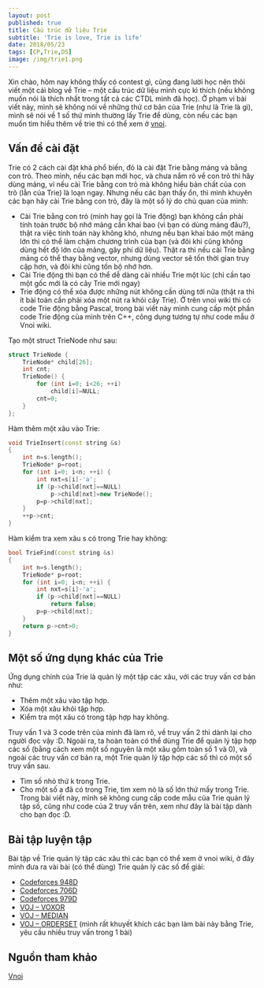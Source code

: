 ```yaml
---
layout: post
published: true
title: Cấu trúc dữ liệu Trie
subtitle: 'Trie is love, Trie is life'
date: 2018/05/23
tags: [CP,Trie,DS]
image: /img/trie1.png
---
```

Xin chào, hôm nay không thấy có contest gì, cũng đang lười học nên thôi viết một cái blog về Trie – một cấu trúc dữ liệu mình cực kì thích (nếu không muốn nói là thích nhất trong tất cả các CTDL mình đã học). Ở phạm vi bài viết này, mình sẽ không nói về những thứ cơ bản của Trie (như là Trie là gì), mình sẽ nói về 1 số thứ mình thường lấy Trie để dùng, còn nếu các bạn muốn tìm hiểu thêm về trie thì có thể xem ở [vnoi](http://vnoi.info/wiki/algo/data-structures/trie).

## Vấn đề cài đặt
Trie có 2 cách cài đặt khá phổ biến, đó là cài đặt Trie bằng mảng và bằng con trỏ. Theo mình, nếu các bạn mới học, và chưa nắm rõ về con trỏ thì hãy dùng mảng, vì nếu cài Trie bằng con trỏ mà không hiểu bản chất của con trỏ (lẫn của Trie) là loạn ngay. Nhưng nếu các bạn thấy ổn, thì mình khuyên các bạn hãy cài Trie bằng con trỏ, đây là một số lý do  chủ quan của mình:
* Cài Trie bằng con trỏ (mình hay gọi là Trie động) bạn không cần phải tính toán trước bộ nhớ mảng cần khai bao (vì bạn có dùng mảng đâu?), thật ra việc tính toán này không khó, nhưng nếu bạn khai báo một mảng lớn thì có thể làm chậm chương trình của bạn (và đôi khi cũng không dùng hết độ lớn của mảng, gây phí dữ liệu). Thật ra thì nếu cài Trie bằng mảng có thể thay bằng vector, nhưng dùng vector sẽ tốn thời gian truy cập hơn, và đôi khi cũng tốn bộ nhớ hơn. 
* Cài Trie động thì bạn có thể dễ dàng cài nhiều Trie một lúc (chỉ cần tạo một gốc mới là có cây Trie mới ngay)
* Trie động có thể xóa được những nút không cần dùng tới nữa (thật ra thì ít bài toán cần phải xóa một nút ra khỏi cây Trie).
Ở trên vnoi wiki thì có code Trie động bằng Pascal, trong bài viết này mình cung cấp một phần code Trie động của mình trên C++, công dụng tương tự như code mẫu ở Vnoi wiki.

Tạo một struct TrieNode như sau:
```c++
struct TrieNode {
    TrieNode* child[26];
    int cnt;
    TrieNode() {
        for (int i=0; i<26; ++i) 
            child[i]=NULL;
        cnt=0;
    }
};
```
Hàm thêm một xâu vào Trie:  
```c++
void TrieInsert(const string &s)
{
    int n=s.length();
    TrieNode* p=root;
    for (int i=0; i<n; ++i) {
        int nxt=s[i]-'a';
        if (p->child[nxt]==NULL)
            p->child[nxt]=new TrieNode();
        p=p->child[nxt];
    }
    ++p->cnt;
}
```
Hàm kiểm tra xem xâu s có trong Trie hay không:
```c++
bool TrieFind(const string &s)
{
    int n=s.length();
    TrieNode* p=root;
    for (int i=0; i<n; ++i) {
        int nxt=s[i]-'a';
        if (p->child[nxt]==NULL)
            return false;
        p=p->child[nxt];
    }
    return p->cnt>0;
}
```
## Một số ứng dụng khác của Trie
Ứng dụng chính của Trie là quản lý một tập các xâu, với các truy vấn cơ bản như:
* Thêm một xâu vào tập hợp.
* Xóa một xâu khỏi tập hợp.
* Kiểm tra một xâu có trong tập hợp hay không.


Truy vấn 1 và 3 code trên của mình đã làm rõ, về truy vấn 2 thì dành lại cho người đọc vậy :D. 
Ngoài ra, ta hoàn toàn có thể dùng Trie để quản lý tập hợp các số (bằng cách xem một số nguyên là một xâu gồm toàn số 1 và 0), và ngoài các truy vấn cơ bản ra, một Trie quản lý tập hợp các số thì có một số truy vấn sau.


* Tìm số nhỏ thứ k trong Trie.
* Cho một số a đã có trong Trie, tìm xem nó là số lớn thứ mấy trong Trie.
Trong bài viết này, mình sẽ không cung cấp code mẫu của Trie quản lý tập số, cũng như code của 2 truy vấn trên, xem như đây là bài tập dành cho bạn đọc :D. 

## Bài tập luyện tập
Bài tập về Trie quản lý tập các xâu thì các bạn có thể xem ở vnoi wiki, ở đây mình đưa ra vài bài (có thể dùng) Trie quản lý các số để giải:
* [Codeforces 948D]( http://codeforces.com/problemset/problem/948/D)
* [Codeforces 706D](http://codeforces.com/problemset/problem/706/D)
* [Codeforces 979D]( http://codeforces.com/problemset/problem/979/D)
* [VOJ – VOXOR]( http://vn.spoj.com/problems/VOXOR/)
* [VOJ – MEDIAN]( http://vn.spoj.com/problems/MEDIAN/)
* [VOJ – ORDERSET]( http://vn.spoj.com/problems/ORDERSET/) (mình rất khuyết khích các bạn làm bài này bằng Trie, yêu cầu nhiều truy vấn trong 1 bài)
## Nguồn tham khảo
[Vnoi](http://vnoi.info/wiki/algo/data-structures/trie)
